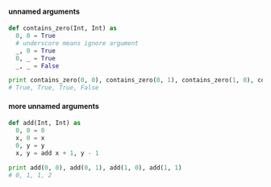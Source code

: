 #### unnamed arguments
```python
def contains_zero(Int, Int) as
  0, 0 = True
  # underscore means ignore argument
  _, 0 = True
  0, _ = True
  _, _ = False

print contains_zero(0, 0), contains_zero(0, 1), contains_zero(1, 0), contains_zero(1, 1)
# True, True, True, False
```


#### more unnamed arguments
```python
def add(Int, Int) as
  0, 0 = 0
  x, 0 = x
  0, y = y
  x, y = add x + 1, y - 1

print add(0, 0), add(0, 1), add(1, 0), add(1, 1)
# 0, 1, 1, 2
```
